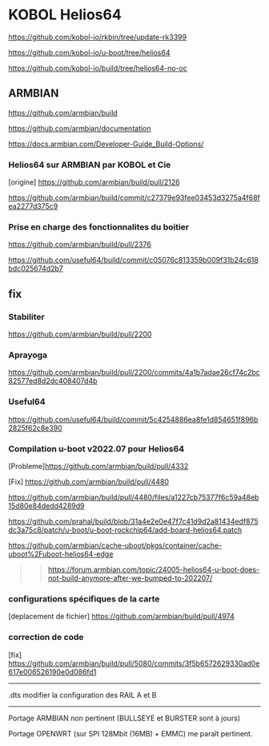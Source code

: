 # KOBOL Helios64
https://github.com/kobol-io/rkbin/tree/update-rk3399

https://github.com/kobol-io/u-boot/tree/helios64

https://github.com/kobol-io/build/tree/helios64-no-oc

## ARMBIAN
https://github.com/armbian/build

https://github.com/armbian/documentation

https://docs.armbian.com/Developer-Guide_Build-Options/

### Helios64 sur ARMBIAN par KOBOL et Cie
[origine] https://github.com/armbian/build/pull/2126

https://github.com/armbian/build/commit/c27379e93fee03453d3275a4f68fea2277d375c9

### Prise en charge des fonctionnalites du boitier
https://github.com/armbian/build/pull/2376

https://github.com/useful64/build/commit/c05076c813359b009f31b24c618bdc025674d2b7

## fix

### Stabiliter
https://github.com/armbian/build/pull/2200
### Aprayoga
https://github.com/armbian/build/pull/2200/commits/4a1b7adae26cf74c2bc82577ed8d2dc408407d4b

### Useful64
https://github.com/useful64/build/commit/5c4254886ea8fe1d854651f896b2825f62c8e390

### Compilation u-boot v2022.07 pour Helios64

[Probleme]https://github.com/armbian/build/pull/4332

[Fix] https://github.com/armbian/build/pull/4480

https://github.com/armbian/build/pull/4480/files/a1227cb75377f6c59a48eb15d80e84dedd4289d9

https://github.com/prahal/build/blob/31a4e2e0e47f7c41d9d2a81434edf875dc3a75c8/patch/u-boot/u-boot-rockchip64/add-board-helios64.patch


https://github.com/armbian/cache-uboot/pkgs/container/cache-uboot%2Fuboot-helios64-edge

>> https://forum.armbian.com/topic/24005-helios64-u-boot-does-not-build-anymore-after-we-bumped-to-202207/

### configurations spécifiques de la carte
[deplacement de fichier] https://github.com/armbian/build/pull/4974

### correction de code
[fix] https://github.com/armbian/build/pull/5080/commits/3f5b6572629330ad0e617e006526190e0d086fd1

------------------

.dts modifier la configuration des RAIL A et B

---

Portage ARMBIAN non pertinent (BULLSEYE et BURSTER sont à jours) 

Portage OPENWRT (sur SPI 128Mbit (16MB) + EMMC) me paraît pertinent.
